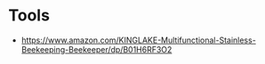 # Tools

* <https://www.amazon.com/KINGLAKE-Multifunctional-Stainless-Beekeeping-Beekeeper/dp/B01H6RF3O2>
